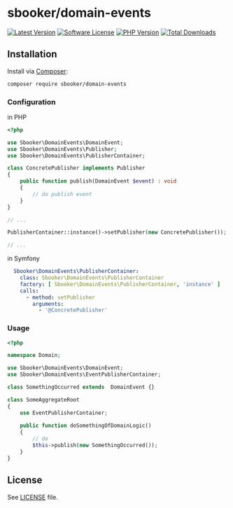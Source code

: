 # sbooker/domain-events

[![Latest Version][badge-release]][release]
[![Software License][badge-license]][license]
[![PHP Version][badge-php]][php]
[![Total Downloads][badge-downloads]][downloads]

## Installation
Install via [Composer][composer]:
```bash
composer require sbooker/domain-events
```

### Configuration
in PHP
```php
<?php

use Sbooker\DomainEvents\DomainEvent;
use Sbooker\DomainEvents\Publisher;
use Sbooker\DomainEvents\PublisherContainer;

class ConcretePublisher implements Publisher
{
    public function publish(DomainEvent $event) : void
    {
        // do publish event    
    } 
}

// ...

PublisherContainer::instance()->setPublisher(new ConcretePublisher());

// ...

```
in Symfony
```yaml
  Sbooker\DomainEvents\PublisherContainer:
    class: Sbooker\DomainEvents\PublisherContainer
    factory: [ Sbooker\DomainEvents\PublisherContainer, 'instance' ]
    calls:
      - method: setPublisher
        arguments:
          - '@ConcretePublisher'
```

### Usage
```php
<?php

namespace Domain;

use Sbooker\DomainEvents\DomainEvent;
use Sbooker\DomainEvents\EventPublisherContainer;

class SomethingOccurred extends  DomainEvent {}

class SomeAggregateRoot
{
    use EventPublisherContainer;
    
    public function doSomethingOfDomainLogic()
    {
        // do
        $this->publish(new SomethingOccurred());
    }
}
```

## License
See [LICENSE][license] file.

[badge-release]: https://img.shields.io/packagist/v/sbooker/domain-events.svg?style=flat-square
[badge-license]: https://img.shields.io/badge/license-MIT-brightgreen.svg?style=flat-square
[badge-php]: https://img.shields.io/packagist/php-v/sbooker/domain-events.svg?style=flat-square
[badge-downloads]: https://img.shields.io/packagist/dt/sbooker/domain-events.svg?style=flat-square

[release]: https://img.shields.io/packagist/v/sbooker/domain-events
[license]: https://github.com/sbooker/domain-events/blob/master/LICENSE
[php]: https://php.net
[downloads]: https://packagist.org/packages/sbooker/domain-events

[composer]: https://getcomposer.org